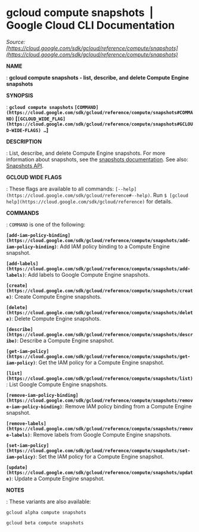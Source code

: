 # gcloud compute snapshots  |  Google Cloud CLI Documentation

*Source: [https://cloud.google.com/sdk/gcloud/reference/compute/snapshots](https://cloud.google.com/sdk/gcloud/reference/compute/snapshots)*

**NAME**

: **gcloud compute snapshots - list, describe, and delete Compute Engine snapshots**

**SYNOPSIS**

: **`gcloud compute snapshots` `[COMMAND](https://cloud.google.com/sdk/gcloud/reference/compute/snapshots#COMMAND)` [`[GCLOUD_WIDE_FLAG](https://cloud.google.com/sdk/gcloud/reference/compute/snapshots#GCLOUD-WIDE-FLAGS) …`]**

**DESCRIPTION**

: List, describe, and delete Compute Engine snapshots.
For more information about snapshots, see the [snapshots
documentation](https://cloud.google.com/compute/docs/disks/create-snapshots).
See also: [Snapshots
API](https://cloud.google.com/compute/docs/reference/rest/v1/snapshots).

**GCLOUD WIDE FLAGS**

: These flags are available to all commands: `[--help](https://cloud.google.com/sdk/gcloud/reference#--help)`.
Run `$ [gcloud help](https://cloud.google.com/sdk/gcloud/reference)` for details.

**COMMANDS**

: ``COMMAND`` is one of the following:

**`[add-iam-policy-binding](https://cloud.google.com/sdk/gcloud/reference/compute/snapshots/add-iam-policy-binding)`**:
Add IAM policy binding to a Compute Engine snapshot.

**`[add-labels](https://cloud.google.com/sdk/gcloud/reference/compute/snapshots/add-labels)`**:
Add labels to Google Compute Engine snapshots.

**`[create](https://cloud.google.com/sdk/gcloud/reference/compute/snapshots/create)`**:
Create Compute Engine snapshots.

**`[delete](https://cloud.google.com/sdk/gcloud/reference/compute/snapshots/delete)`**:
Delete Compute Engine snapshots.

**`[describe](https://cloud.google.com/sdk/gcloud/reference/compute/snapshots/describe)`**:
Describe a Compute Engine snapshot.

**`[get-iam-policy](https://cloud.google.com/sdk/gcloud/reference/compute/snapshots/get-iam-policy)`**:
Get the IAM policy for a Compute Engine snapshot.

**`[list](https://cloud.google.com/sdk/gcloud/reference/compute/snapshots/list)`**:
List Google Compute Engine snapshots.

**`[remove-iam-policy-binding](https://cloud.google.com/sdk/gcloud/reference/compute/snapshots/remove-iam-policy-binding)`**:
Remove IAM policy binding from a Compute Engine snapshot.

**`[remove-labels](https://cloud.google.com/sdk/gcloud/reference/compute/snapshots/remove-labels)`**:
Remove labels from Google Compute Engine snapshots.

**`[set-iam-policy](https://cloud.google.com/sdk/gcloud/reference/compute/snapshots/set-iam-policy)`**:
Set the IAM policy for a Compute Engine snapshot.

**`[update](https://cloud.google.com/sdk/gcloud/reference/compute/snapshots/update)`**:
Update a Compute Engine snapshot.

**NOTES**

: These variants are also available:

```
gcloud alpha compute snapshots
```

```
gcloud beta compute snapshots
```